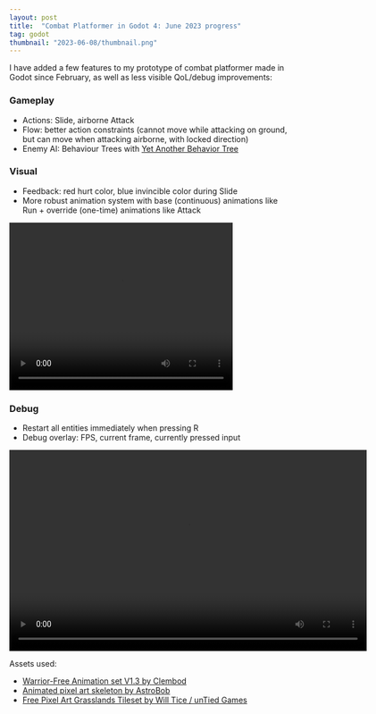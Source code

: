 ```yaml
---
layout: post
title:  "Combat Platformer in Godot 4: June 2023 progress"
tag: godot
thumbnail: "2023-06-08/thumbnail.png"
---
```


I have added a few features to my prototype of combat platformer made in Godot since February, as well as less visible QoL/debug improvements:

### Gameplay

- Actions: Slide, airborne Attack
- Flow: better action constraints (cannot move while attacking on ground, but can move when attacking airborne, with locked direction)
- Enemy AI: Behaviour Trees with [Yet Another Behavior Tree](https://github.com/AdrienQuillet/godot-yet-another-behavior-tree)

### Visual
- Feedback: red hurt color, blue invincible color during Slide
- More robust animation system with base (continuous) animations like Run + override (one-time) animations like Attack

<video autoplay="autoplay" loop="loop" width="400" height="300">
  <source src="/assets/pictures/blog/2023-06-08/2023-06-08 Godot 4 Platformer Combat progress.webm" type="video/webm">
</video>

### Debug
- Restart all entities immediately when pressing R
- Debug overlay: FPS, current frame, currently pressed input

<video autoplay="autoplay" loop="loop" width="640" height="360">
  <source src="/assets/pictures/blog/2023-06-08/2023-06-08 Godot 4 Platformer Combat - Debug overlay demo.webm" type="video/webm">
</video>

Assets used:
- [Warrior-Free Animation set V1.3 by Clembod](https://clembod.itch.io/warrior-free-animation-set)
- [Animated pixel art skeleton by AstroBob](https://astrobob.itch.io/animated-pixel-art-skeleton)
- [Free Pixel Art Grasslands Tileset by Will Tice / unTied Games](https://untiedgames.itch.io/free-grasslands-tileset)
